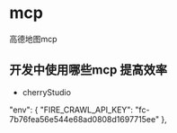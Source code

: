 # mcp
高德地图mcp

## 开发中使用哪些mcp 提高效率
- cherryStudio

 "env": {
        "FIRE_CRAWL_API_KEY": "fc-7b76fea56e544e68ad0808d1697715ee"
      },
